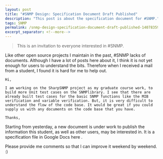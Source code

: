 ```yaml
---
layout: post
title: "#SNMP Design: Specification Document Draft Published"
description: "This post is about the specification document for #SNMP."
tags: SNMP
permalink: /snmp-design-specification-document-draft-published-14078359972c
excerpt_separator: <!--more-->
---
```

> This is an invitation to everyone interested in #SNMP.

Like other open source projects I maintain in the past, #SNMP lacks of documents. Although I have a lot of posts here about it, I think it is not yet enough for users to understand the bits. Therefore when I received a mail from a student, I found it is hard for me to help out.
<!--more-->

``` text
Hi,

I am working on the SharpSNMP project as my graduate course work, to build more Unit test cases on the SNMPlibrary. I see that there are already built test cases for the basic SNMP functions like the MIB verification and variable verification. But, it is very difficult to understand the flow of the code base. It would be great if you could supply us with any documents on the code base that you have.

Thanks,
```
Starting from yesterday, a new document is under work to publish the information this student, as well as other users, may be interested in. It is a specification file in Google Docs here .

Please provide me comments so that I can improve it weekend by weekend. :)
